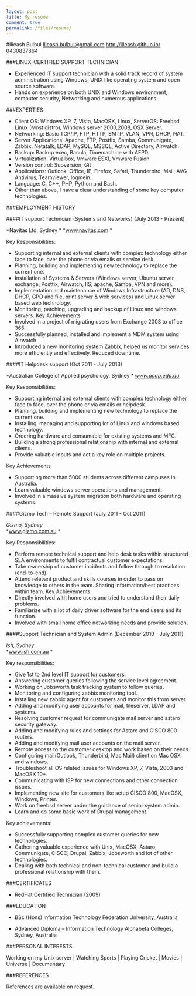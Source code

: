 ```yaml
---
layout: post
title: My resume
comment: true
permalink: /files/resume/
---
```

#Ilieash Bulbul
Ilieash.bulbul@gmail.com
http://ilieash.github.io/
0430837864


###LINUX-CERTIFIED SUPPORT TECHNICIAN

-	Experienced IT support technician with a solid track record of system administration using Windows, UNIX like operating system and open source software.
-	Hands on experience on both UNIX and Windows environment, computer security, Networking and numerous applications.

###EXPERTIES
-	Client OS: Windows XP, 7, Vista, MacOSX, Linux, ServerOS: Freebsd, Linux (Most distro), Windows server 2003,2008, OSX Server.
-	Networking: Basic TCP/IP, FTP, HTTP, SMTP, VLAN, VPN, DHCP, NAT.
-	Server Applications: Apache, FTP, Postfix, Samba, Communigate, Zabbix, Netatalk, LDAP, MySQL, MSSQL, Active Directory, Airwatch.
-	Backup: Backup exec, Bacula, Timemachine with AFPD.
-	Virtualization: Virtualbox, Vmware ESXI, Vmware Fusion.
-	Version control: Subversion, Git
-	Applications: Outlook, Office, IE, Firefox, Safari, Thunderbird, Mail, AVG Antivirus, Teamviewer, logmein.
-	Language: C, C++, PHP, Python and Bash.
-	Other than above, I have a clear understanding of some key computer technologies.


###EMPLOYMENT HISTORY


####IT support Technician (Systems and Networks) (July 2013 - Present)

*Navitas Ltd, Sydney  *
*www.navitas.com *

Key Responsibilities:
-	Supporting internal and external clients with complex technology either face to face, over the phone or via emails or service desk.
-	Planning, building and implementing new technology to replace the current one.
-	Installation of Systems & Servers (Windows server, Ubuntu server, exchange, Postfix, Airwatch, IIS, apache, Samba, VPN and more).
-	Implementation and maintenance of Windows Infrastructure (AD, DNS, DHCP, GPO and file, print server & web services) and Linux server based web technology.
-	Monitoring, patching, upgrading and backup of Linux and windows servers.
Key Achievements 
-	Involved in a project of migrating users from Exchange 2003 to office 365.
-	Successfully planned, installed and implement a MDM system using Airwatch.
-	Introduced a new monitoring system Zabbix, helped us monitor services more efficiently and effectively. Reduced downtime.


####IT Helpdesk support (Oct 2011 - July 2013)

*Australian College of Applied psychology, Sydney * 
*www.acap.edu.au*

Key Responsibilities:
-	Supporting internal and external clients with complex technology either face to face, over the phone or via emails or helpdesk.
-	Planning, building and implementing new technology to replace the current one.
-	Installing, managing and supporting lot of Linux and windows based technology.
-	Ordering hardware and consumable for existing systems and MFC.
-	Building a strong professional relationship with internal and external clients.
-	Provide valuable inputs and act a key role on multiple projects.

Key Achievements 
-	Supporting more than 5000 students across different campuses in Australia.
-	Learn valuable windows server operations and management.
-	Involved in a massive system migration both hardware and operating systems.


####Gizmo Tech – Remote Support (July 2011 - Oct 2011)

*Gizmo, Sydney*  
*www.gizmo.com.au *

Key Responsibilities:
-	Perform remote technical support and help desk tasks within structured SLA environments to fulfil contractual customer expectations.
-	Take ownership of customer incidents and follow through to resolution (end-to-end).
-	Attend relevant product and skills courses in order to pass on knowledge to others in the team. Sharing information/best practices within team.
Key Achievements
-	Directly involved with home users and tried to understand their daily problems.
-	Familiarize with a lot of daily driver software for the end users and its function.
-	Involved with small home office networking needs and provide solution.

####Support Technician and System Admin (December 2010 - July 2011)

*Ish,  Sydney*  
*www.ish.com.au *

Key responsibilities:
-	Give 1st to 2nd level IT support for customers.
-	Answering customer queries following the service level agreement.
-	Working on Jobsworth task tracking system to follow queries.
-	Monitoring and configuring zabbix monitoring tool.
-	Installing new zabbix agent for customers and monitor this from server.
-	Adding and modifying user accounts for mail, fileserver, LDAP and systems.
-	Resolving customer request for communigate mail server and astaro security gateway.
-	Adding and modifying rules and settings for Astaro and CISCO 800 routers.
-	Adding and modifying mail user accounts on the mail server.
-	Remote access to the customer desktop and work based on their needs.
-	Configuring mail(Outlook, Thunderbird, Mac Mail) client on Mac OSX and windows.
-	Troubleshoot all OS related issues for Windows XP, 7, Vista, 2003 and MacOSX 10+.
-	Communicating with ISP for new connections and other connection issues.
-	Implementing new site for customers like setup CISCO 800, MacOSX, Windows, Printer.
-	Work on freebsd server under the guidance of senior system admin.
-	Learn and do some basic work of Drupal management.

Key achievements:
-	Successfully supporting complex customer queries for new technologies.
-	Gathering valuable experience with Unix, MacOSX, Astaro, Communigate, CISCO, Drupal, Zabbix, Jobsworth and lot of other technologies.
-	Dealing with both technical and non-technical customer and build a professional relationship with them.


###CERTIFICATES
-	RedHat Certified Technician (2009)


###EDUCATION

-	BSc (Hons) Information Technology 
Federation University, Australia 

-	Advanced Diploma – Information Technology
Alphabeta Colleges, Sydney, Australia 



 
 


###PERSONAL INTERESTS

Working on my Unix server | Watching Sports | Playing Cricket | Movies | Universe | Documentary 


###REFERENCES

References are available on request. 
